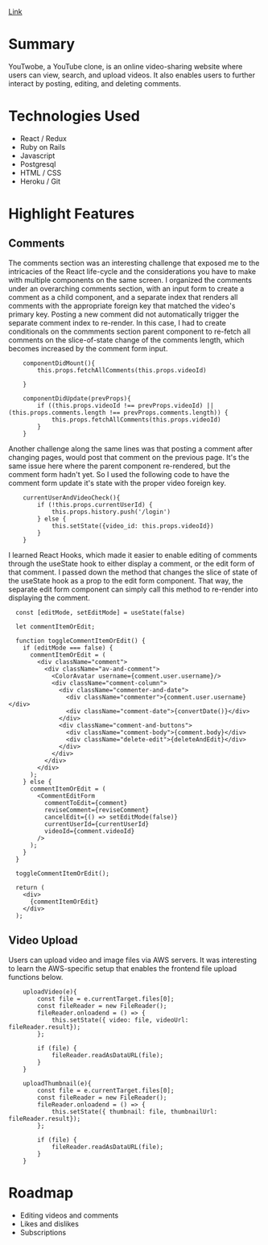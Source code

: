 [Link](https://youtwobe3.herokuapp.com/)

# Summary
YouTwobe, a YouTube clone, is an online video-sharing website where users can view, search, and upload videos. It also enables users to further interact by posting, editing, and deleting comments.  

# Technologies Used
* React / Redux
* Ruby on Rails
* Javascript
* Postgresql
* HTML / CSS
* Heroku / Git

# Highlight Features

## Comments
The comments section was an interesting challenge that exposed me to the intricacies of the React life-cycle and the considerations you have to make with multiple components on the same screen. I organized the comments under an overarching comments section, with an input form to create a comment as a child component, and a separate index that renders all comments with the appropriate foreign key that matched the video's primary key. Posting a new comment did not automatically trigger the separate comment index to re-render. In this case, I had to create conditionals on the commments section parent component to re-fetch all comments on the slice-of-state change of the comments length, which becomes increased by the comment form input.

```
    componentDidMount(){
        this.props.fetchAllComments(this.props.videoId)
    
    }

    componentDidUpdate(prevProps){
        if ((this.props.videoId !== prevProps.videoId) || (this.props.comments.length !== prevProps.comments.length)) {
            this.props.fetchAllComments(this.props.videoId)
        }
    }
```
Another challenge along the same lines was that posting a comment after changing pages, would post that comment on the previous page. It's the same issue here where the parent component re-rendered, but the comment form hadn't yet. So I used the following code to have the comment form update it's state with the proper video foreign key.
```
    currentUserAndVideoCheck(){
        if (!this.props.currentUserId) {
            this.props.history.push('/login')
        } else {
            this.setState({video_id: this.props.videoId}) 
        }
    }
```
I learned React Hooks, which made it easier to enable editing of comments through the useState hook to either display a comment, or the edit form of that comment. I passed down the method that changes the slice of state of the useState hook as a prop to the edit form component. That way, the separate edit form component can simply call this method to re-render into displaying the comment.
```
  const [editMode, setEditMode] = useState(false)
 
  let commentItemOrEdit; 

  function toggleCommentItemOrEdit() {
    if (editMode === false) {
      commentItemOrEdit = (
        <div className="comment">
          <div className="av-and-comment">
            <ColorAvatar username={comment.user.username}/>
            <div className="comment-column">
              <div className="commenter-and-date">
                <div className="commenter">{comment.user.username}</div>
                <div className="comment-date">{convertDate()}</div>
              </div>
              <div className="comment-and-buttons">
                <div className="comment-body">{comment.body}</div>
                <div className="delete-edit">{deleteAndEdit}</div>
              </div>
            </div>
          </div>
        </div>
      );
    } else {
      commentItemOrEdit = (
        <CommentEditForm
          commentToEdit={comment}
          reviseComment={reviseComment}
          cancelEdit={() => setEditMode(false)}
          currentUserId={currentUserId}
          videoId={comment.videoId}
        />
      );
    }
  }

  toggleCommentItemOrEdit();

  return (
    <div>
      {commentItemOrEdit}
    </div>
  );
```

## Video Upload
Users can upload video and image files via AWS servers. It was interesting to learn the AWS-specific setup that enables the frontend file upload functions below.
```
    uploadVideo(e){
        const file = e.currentTarget.files[0];
        const fileReader = new FileReader();
        fileReader.onloadend = () => {
            this.setState({ video: file, videoUrl: fileReader.result});
        };

        if (file) {
            fileReader.readAsDataURL(file);
        }
    }

    uploadThumbnail(e){
        const file = e.currentTarget.files[0];
        const fileReader = new FileReader();
        fileReader.onloadend = () => {
            this.setState({ thumbnail: file, thumbnailUrl: fileReader.result});
        };

        if (file) {
            fileReader.readAsDataURL(file);
        }
    }
```
# Roadmap
* Editing videos and comments
* Likes and dislikes
* Subscriptions


